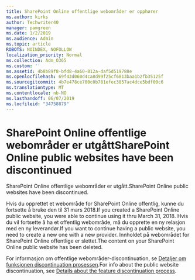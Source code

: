 ```yaml
---
title: SharePoint Online offentlige webområder er opphører
ms.author: kirks
author: Techwriter40
manager: pamgreen
ms.date: 1/2/2019
ms.audience: Admin
ms.topic: article
ROBOTS: NOINDEX, NOFOLLOW
localization_priority: Normal
ms.collection: Adm_O365
ms.custom: ''
ms.assetid: 4b8b89f8-bfd8-4a60-812a-daf5d519788e
ms.openlocfilehash: 69f43d060d4ca8d99f25cf6813baa1b2fb35125f
ms.sourcegitcommit: 4b7e478ce700c0b781efec3857ac4dce5bdf00c6
ms.translationtype: MT
ms.contentlocale: nb-NO
ms.lasthandoff: 06/07/2019
ms.locfileid: "34758879"
---
```

# <a name="sharepoint-online-public-websites-have-been-discontinued"></a><span data-ttu-id="c76e5-102">SharePoint Online offentlige webområder er utgått</span><span class="sxs-lookup"><span data-stu-id="c76e5-102">SharePoint Online public websites have been discontinued</span></span>

<span data-ttu-id="c76e5-103">SharePoint Online offentlige webområder er utgått.</span><span class="sxs-lookup"><span data-stu-id="c76e5-103">SharePoint Online public websites have been discontinued.</span></span>

<span data-ttu-id="c76e5-104">Hvis du opprettet et webområde for SharePoint Online offentlig, kunne du fortsette å bruke den til 31 mars 2018.</span><span class="sxs-lookup"><span data-stu-id="c76e5-104">If you created a SharePoint Online public website, you were able to continue using it thru March 31, 2018.</span></span> <span data-ttu-id="c76e5-105">Hvis du vil fortsette å ha et offentlig webområde, må du opprette en ny relasjon med en ny leverandør.</span><span class="sxs-lookup"><span data-stu-id="c76e5-105">If you want to continue having a public website, you need to create a new one with a new provider.</span></span> <span data-ttu-id="c76e5-106">Innholdet på webområdet for SharePoint Online offentlige er slettet.</span><span class="sxs-lookup"><span data-stu-id="c76e5-106">The content on your SharePoint Online public website has been deleted.</span></span>

<span data-ttu-id="c76e5-107">For informasjon om offentlige webområder-discontinuation, se [Detaljer om funksjonen discontinuation prosessen](https://go.microsoft.com/fwlink/?linkid=866980).</span><span class="sxs-lookup"><span data-stu-id="c76e5-107">For info about the public website discontinuation, see [Details about the feature discontinuation process](https://go.microsoft.com/fwlink/?linkid=866980).</span></span>
